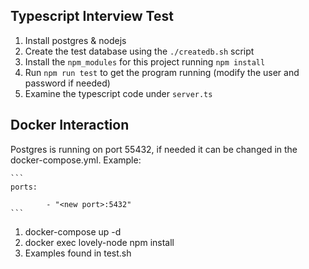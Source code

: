## Typescript Interview Test

1. Install postgres & nodejs
2. Create the test database using the `./createdb.sh` script
3. Install the `npm_modules` for this project running `npm install`
4. Run `npm run test` to get the program running (modify the user and password if needed)
5. Examine the typescript code under `server.ts`

## Docker Interaction

Postgres is running on port 55432, if needed it can be changed in the docker-compose.yml.
Example:

    ```
    ports:
    
            - "<new port>:5432"
    ```

1. docker-compose up -d
2. docker exec lovely-node npm install
3. Examples found in test.sh
